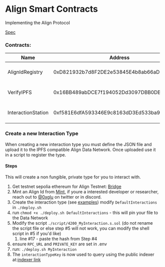 # Align Smart Contracts

Implementing the Align Protocol

[Spec](https://github.com/AlignNetwork/protocol)

### Contracts:

| Name               | Address                                    | abi                                 | network          | version |
| ------------------ | ------------------------------------------ | ----------------------------------- | ---------------- | ------- |
| AlignIdRegistry    | 0xD821932b7d8F2DE2e53845E4b8ab66aD661cA130 | [abi](/abi/AlignIdRegistry.json)    | Align Testnet v2 | v0.1.0  |
| VerifyIPFS         | 0x16BB489abDCE7f194052Dd3097DBB0DBE2d1F805 | [abi](/abi/VerifyIPFS.json)         | Align Testnet v2 | v0.1.0  |
| InteractionStation | 0xf581E6dfA593346E9c8163dD3Ed533ba9733A97a | [abi](/abi/InteractionStation.json) | Align Testnet v2 | v0.1.0  |

### Create a new Interaction Type

When creating a new interaction type you must define the JSON file and upload it to the IPFS compatible Align Data
Network. Once uploaded use it in a script to register the type.

#### Steps

This will create a non fungible, private type for you to interact with.

1. Get testnet sepolia ethereum for Align Testnet: [Bridge](https://align.network/bridge)
2. Mint an Align Id from [Mint](https://mint.align.network), if youre a interested developer or researcher, reach out to
   [@0xglu](http://twitter.com/0xglu) on twitter or in discord.
3. Create the interaction type (see [examples](/examples)) modify `DefaultInteractions` in `./deploy.sh`
4. run `chmod +x ./deploy.sh DefaultInteractions` - this will pin your file to the Data Network
5. Modify the script `./script/4200_MyInteraction.s.sol` (do not rename the script file or else step #5 will not work,
   you can modify the shell script in #5 if you'd like)
   1. line #17 - paste the hash from Step #4
6. ensure `RPC_URL` and `PRIVATE_KEY` are set in .env
7. run: `./deploy.sh MyInteraction`
8. The `interactionTypeKey` is now used to query using the public indexer at:[indexer link]()
